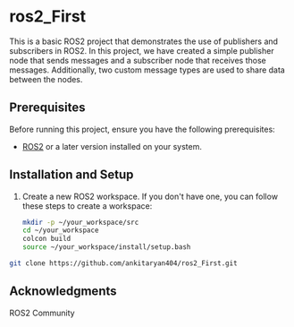 # ros2_First
This is a basic ROS2 project that demonstrates the use of publishers and subscribers in ROS2. In this project, we have created a simple publisher node that sends messages and a subscriber node that receives those messages. Additionally, two custom message types are used to share data between the nodes.

## Prerequisites

Before running this project, ensure you have the following prerequisites:

- [ROS2](https://docs.ros.org/en/crystal/Installation/Linux-Install-Binary.html) or a later version installed on your system.

## Installation and Setup

1. Create a new ROS2 workspace. If you don't have one, you can follow these steps to create a workspace:

   ```bash
   mkdir -p ~/your_workspace/src
   cd ~/your_workspace
   colcon build
   source ~/your_workspace/install/setup.bash


```bash
git clone https://github.com/ankitaryan404/ros2_First.git
```

## Acknowledgments
ROS2 Community
